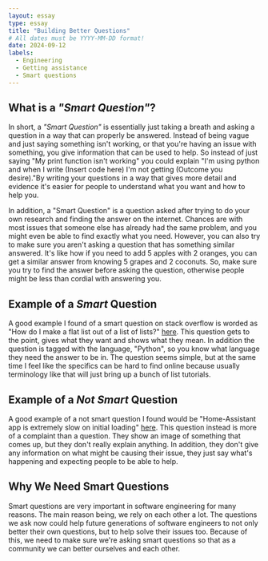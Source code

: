 ```yaml
---
layout: essay
type: essay
title: "Building Better Questions"
# All dates must be YYYY-MM-DD format!
date: 2024-09-12
labels:
  - Engineering
  - Getting assistance
  - Smart questions
---
```


## What is a *"Smart Question"*?
In short, a *"Smart Question"* is essentially just taking a breath and asking a question in a way that can properly be answered. Instead of being vague and just saying something isn't working, or that you're having an issue with something, you give information that can be used to help. So instead of just saying "My print function isn't working" you could explain "I'm using python and when I write (Insert code here) I'm not getting (Outcome you desire)."By writing your questions in a way that gives more detail and evidence it's easier for people to understand what you want and how to help you.

In addition, a "Smart Question" is a question asked after trying to do your own research and finding the answer on the internet. Chances are with most issues that someone else has already had the same problem, and you might even be able to find exactly what you need. However, you can also try to make sure you aren't asking a question that has something similar answered. It's like how if you need to add 5 apples with 2 oranges, you can get a similar answer from knowing 5 grapes and 2 coconuts. So, make sure you try to find the answer before asking the question, otherwise people might be less than cordial with answering you.

## Example of a *Smart* Question
A good example I found of a smart question on stack overflow is worded as "How do I make a flat list out of a list of lists?" [here](https://stackoverflow.com/questions/952914/how-do-i-make-a-flat-list-out-of-a-list-of-lists). This question gets to the point, gives what they want and shows what they mean. In addition the question is tagged with the language, "Python", so you know what language they need the answer to be in. The question seems simple, but at the same time I feel like the specifics can be hard to find online because usually terminology like that will just bring up a bunch of list tutorials. 

## Example of a *Not Smart* Question
A good example of a not smart question I found would be "Home-Assistant app is extremely slow on initial loading" [here](https://stackoverflow.com/questions/78980942/home-assistant-app-is-extremely-slow-on-initial-loading). This question instead is more of a complaint than a question. They show an image of something that comes up, but they don't really explain anything. In addition, they don't give any information on what might be causing their issue, they just say what's happening and expecting people to be able to help.

## Why We Need Smart Questions
Smart questions are very important in software engineering for many reasons. The main reason being, we rely on each other a lot. The questions we ask now could help future generations of software engineers to not only better their own questions, but to help solve their issues too. Because of this, we need to make sure we're asking smart questions so that as a community we can better ourselves and each other. 
